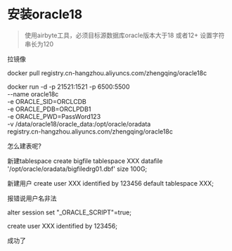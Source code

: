 # 安装oracle18

> 使用airbyte工具，必须目标源数据库oracle版本大于18 或者12+ 设置字符串长为120

拉镜像

docker pull registry.cn-hangzhou.aliyuncs.com/zhengqing/oracle18c

docker run -d -p 21521:1521 -p 6500:5500 \
  --name oracle18c \
  -e ORACLE_SID=ORCLCDB \
  -e ORACLE_PDB=ORCLPDB1 \
  -e ORACLE_PWD=PassWord123 \
  -v /data/oracle18/oracle_data:/opt/oracle/oradata \
  registry.cn-hangzhou.aliyuncs.com/zhengqing/oracle18c

怎么建表呢?

新建tablespace
create bigfile tablespace XXX
datafile '/opt/oracle/oradata/bigfiledrg01.dbf' size 100G;

新建用户
create user XXX identified by 123456 default tablespace XXX;

报错说用户名非法

alter session set "_ORACLE_SCRIPT"=true;  

create user XXX identified by 123456;

成功了
